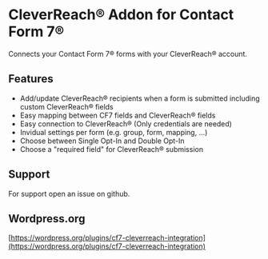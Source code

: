 # CleverReach® Addon for Contact Form 7®

Connects your Contact Form 7® forms with your CleverReach® account.

## Features
* Add/update CleverReach® recipients when a form is submitted including custom CleverReach® fields
* Easy mapping between CF7 fields and CleverReach® fields
* Easy connection to CleverReach® (Only credentials are needed)
* Invidual settings per form (e.g. group, form, mapping, ...)
* Choose between Single Opt-In and Double Opt-In
* Choose a "required field" for CleverReach® submission

## Support
For support open an issue on github.

## Wordpress.org
[https://wordpress.org/plugins/cf7-cleverreach-integration](https://wordpress.org/plugins/cf7-cleverreach-integration)